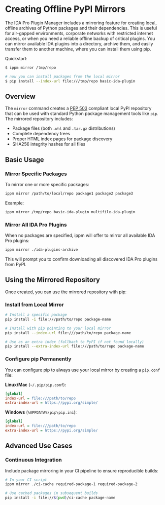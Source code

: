 # Creating Offline PyPI Mirrors

The IDA Pro Plugin Manager includes a mirroring feature for creating local, offline archives of Python packages and their dependencies. This is useful for air-gapped environments, corporate networks with restricted internet access, or when you need a reliable offline backup of critical plugins. You can mirror available IDA plugins into a directory, archive them, and easily transfer them to another machine, where you can install them using pip.


Quickstart:

```bash
$ ippm mirror /tmp/repo

# now you can install packages from the local mirror
$ pip install --index-url file:///tmp/repo basic-ida-plugin
```

## Overview

The `mirror` command creates a [PEP 503](https://peps.python.org/pep-0503/) compliant local PyPI repository that can be used with standard Python package management tools like `pip`. The mirrored repository includes:

- Package files (both `.whl` and `.tar.gz` distributions)
- Complete dependency trees
- Proper HTML index pages for package discovery
- SHA256 integrity hashes for all files

## Basic Usage

### Mirror Specific Packages

To mirror one or more specific packages:

```bash
ippm mirror /path/to/local/repo package1 package2 package3
```

Example:
```bash
ippm mirror /tmp/repo basic-ida-plugin multifile-ida-plugin
```

### Mirror All IDA Pro Plugins

When no packages are specified, ippm will offer to mirror all available IDA Pro plugins:

```bash
ippm mirror ./ida-plugins-archive
```

This will prompt you to confirm downloading all discovered IDA Pro plugins from PyPI.

## Using the Mirrored Repository

Once created, you can use the mirrored repository with pip:

### Install from Local Mirror

```bash
# Install a specific package
pip install -i file:///path/to/repo package-name

# Install with pip pointing to your local mirror
pip install --index-url file:///path/to/repo package-name

# Use as an extra index (fallback to PyPI if not found locally)
pip install --extra-index-url file:///path/to/repo package-name
```

### Configure pip Permanently

You can configure pip to always use your local mirror by creating a `pip.conf` file:

**Linux/Mac** (`~/.pip/pip.conf`):
```ini
[global]
index-url = file:///path/to/repo
extra-index-url = https://pypi.org/simple/
```

**Windows** (`%APPDATA%\pip\pip.ini`):
```ini
[global]
index-url = file:///path/to/repo
extra-index-url = https://pypi.org/simple/
```

## Advanced Use Cases

### Continuous Integration

Include package mirroring in your CI pipeline to ensure reproducible builds:

```bash
# In your CI script
ippm mirror ./ci-cache required-package-1 required-package-2

# Use cached packages in subsequent builds
pip install -i file://$(pwd)/ci-cache package-name
```
